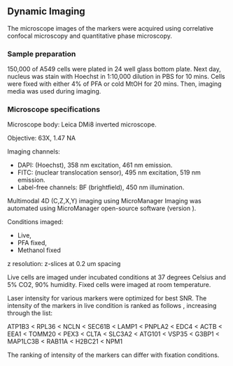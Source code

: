 
## Dynamic Imaging

The microscope images of the markers were acquired using correlative confocal microscopy and quantitative phase microscopy.

### Sample preparation
150,000 of A549 cells were plated in 24 well glass bottom plate.
Next day, nucleus was stain with Hoechst in 1:10,000 dilution in PBS for 10 mins. Cells were fixed with either 4% of PFA or cold MtOH for 20 mins. Then, imaging media was used during imaging.
### Microscope specifications

Microscope body: Leica DMi8 inverted microscope.

Objective: 63X, 1.47 NA

Imaging channels:
* DAPI: (Hoechst), 358 nm excitation, 461 nm emission.
* FITC: (nuclear translocation sensor), 495 nm excitation, 519 nm emission.
* Label-free channels: BF (brightfield), 450 nm illumination.

Multimodal 4D (C,Z,X,Y) imaging using MicroManager
Imaging was automated using MicroManager open-source software (version ).

Conditions imaged: 
* Live, 
* PFA fixed, 
* Methanol fixed

z resolution: z-slices at 0.2 um spacing

Live cells are imaged under incubated conditions at 37 degrees Celsius and 5% CO2, 90% humidity. Fixed cells were imaged at room temperature.

Laser intensity for various markers were optimized for best SNR. The intensity of the markers in live condition is ranked as follows , increasing through the list:

ATP1B3 < RPL36 < NCLN < SEC61B < LAMP1 < PNPLA2 < EDC4 < ACTB < EEA1 < TOMM20 < PEX3 < CLTA < SLC3A2 < ATG101 < VSP35 < G3BP1 < MAP1LC3B < RAB11A < H2BC21 < NPM1

The ranking of intensity of the markers can differ with fixation conditions.